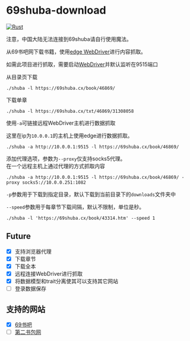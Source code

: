 # 69shuba-download
[![Rust](https://github.com/ChengCY-2254/shuba/actions/workflows/rust.yml/badge.svg)](https://github.com/ChengCY-2254/shuba/actions/workflows/rust.yml)

注意，中国大陆无法连接到69shuba请自行使用魔法。

从69书吧网下载书籍，使用[edge WebDriver](https://developer.microsoft.com/en-us/microsoft-edge/tools/webdriver/)进行内容抓取。

如需此项目进行抓取，需要启动[WebDriver](https://developer.microsoft.com/en-us/microsoft-edge/tools/webdriver/)并默认监听在9515端口

从目录页下载
```shell
./shuba -l https://69shuba.cx/book/46869/
```

下载单章
```shell
./shuba -l https://69shuba.cx/txt/46869/31308058
```

使用`-a`可链接远程WebDriver主机进行数据抓取<br/>

这里在ip为`10.0.0.1`的主机上使用edge进行数据抓取。
```shell
./shuba -a http://10.0.0.1:9515 -l https://69shuba.cx/book/46869/
```

添加代理选项，参数为`--proxy`仅支持socks5代理。<br/>
在一个远程主机上通过代理的方式抓取内容
```shell
./shuba -a http://10.0.0.1:9515 -l https://69shuba.cx/book/46869/ -proxy socks5://10.0.0.251:1082
```

`-p`参数用于下载到指定目录，默认下载到当前目录下的`downloads`文件夹中

`--speed`参数用于每章节下载间隔，默认不限制，单位是秒。
```shell
./shuba -l 'https://69shuba.cx/book/43314.htm' --speed 1
```


## Future
- [x] 支持浏览器代理
- [x] 下载章节
- [x] 下载全本
- [x] 远程连接WebDriver进行抓取
- [x] 将数据模型和trait分离使其可以支持其它网站
- [ ] 登录数据保存

## 支持的网站
- [x] [69书吧](https://69shuba.cx/)
- [ ] [第二书包网](https://www.keryo.net/)
